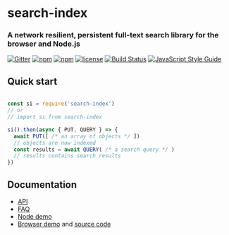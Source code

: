 # search-index

### A network resilient, persistent full-text search library for the browser and Node.js

[![Gitter](https://img.shields.io/gitter/room/nwjs/nw.js.svg?style=flat-square)](https://gitter.im/fergiemcdowall/search-index)
[![npm](https://img.shields.io/npm/v/search-index.svg?style=flat-square)](https://www.npmjs.com/package/search-index)
[![npm](https://img.shields.io/npm/dm/search-index.svg?style=flat-square)](https://npm-stat.com/charts.html?package=search-index)
[![license](https://img.shields.io/github/license/mashape/apistatus.svg?style=flat-square)](LICENCE)
[![Build Status](https://travis-ci.org/fergiemcdowall/search-index.svg?branch=master)](https://travis-ci.org/fergiemcdowall/search-index)
[![JavaScript Style Guide](https://img.shields.io/badge/code_style-standard-brightgreen.svg?style=flat-square)](https://standardjs.com)


## Quick start

```javascript

const si = require('search-index')
// or
// import si from search-index

si().then(async { PUT, QUERY } => {
  await PUT([ /* an array of objects */ ])
  // objects are now indexed
  const results = await QUERY( /* a search query */ )
  // results contains search results
})

```

## Documentation

* [API](docs/API.md)
* [FAQ](docs/FAQ.md)
* [Node demo](docs/README.md)
* [Browser demo](demo/index.html) and [source code](demo/)

